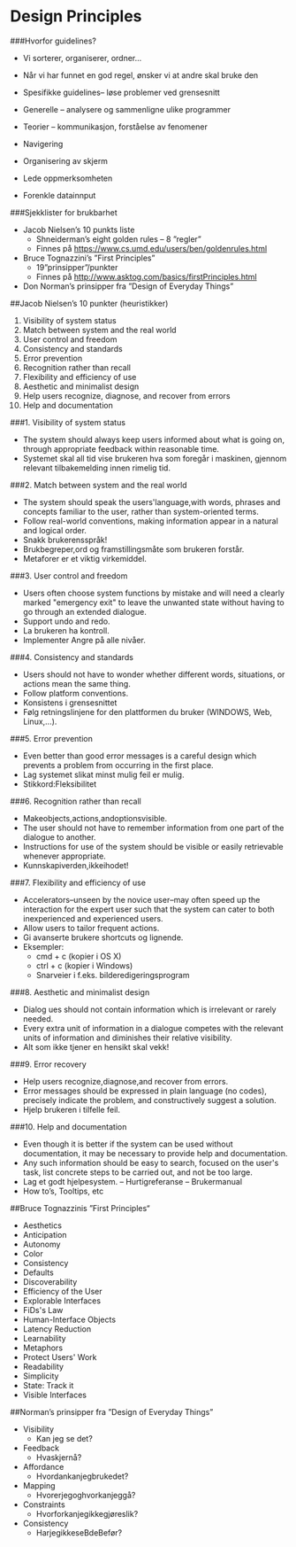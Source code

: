 Design Principles
==

###Hvorfor guidelines?

-  Vi sorterer, organiserer, ordner...
-  Når vi har funnet en god regel, ønsker vi at andre skal bruke den
-  Spesifikke guidelines– løse problemer ved grensesnitt
-  Generelle – analysere og sammenligne ulike programmer
-  Teorier – kommunikasjon, forståelse av fenomener

- Navigering
- Organisering av skjerm 
- Lede oppmerksomheten 
- Forenkle datainnput

###Sjekklister for brukbarhet

-  Jacob Nielsen’s 10 punkts liste
	-  Shneiderman’s eight golden rules –  8 ”regler”
	-  Finnes på https://www.cs.umd.edu/users/ben/goldenrules.html
-  Bruce Tognazzini’s ”First Principles”
	-  19”prinsipper”/punkter
	-  Finnes på http://www.asktog.com/basics/firstPrinciples.html
-  Don Norman’s prinsipper fra ”Design of Everyday Things”


##Jacob Nielsen’s 10 punkter (heuristikker)

1.  Visibility of system status
2.  Match between system and the real world
3.  User control and freedom
4.  Consistency and standards
5.  Error prevention
6.  Recognition rather than recall
7.  Flexibility and efficiency of use
8.  Aesthetic and minimalist design
9.  Help users recognize, diagnose, and recover from errors
10. Help and documentation

###1. Visibility of system status

-  The system should always keep users informed about what is going on, through appropriate feedback within reasonable time.
-  Systemet skal all tid vise brukeren hva som foregår i maskinen, gjennom relevant tilbakemelding innen rimelig tid.


###2. Match between system and the real world

-  The system should speak the users'language,with words, phrases and concepts familiar to the user, rather than system-oriented terms.
-  Follow real-world conventions, making information appear in a natural and logical order.
-  Snakk brukerensspråk!
-  Brukbegreper,ord og framstillingsmåte som brukeren forstår.
-  Metaforer er et viktig virkemiddel.


###3. User control and freedom

-  Users often choose system functions by mistake and will need a clearly marked "emergency exit" to leave the unwanted state without having to go through an extended dialogue.
-  Support undo and redo.
-  La brukeren ha kontroll.
-  Implementer Angre på alle nivåer.

###4. Consistency and standards

-  Users should not have to wonder whether different words, situations, or actions mean the same thing.
-  Follow platform conventions. 
-  Konsistens i grensesnittet
-  Følg retningslinjene for den plattformen du bruker (WINDOWS, Web, Linux,...).

###5. Error prevention

-  Even better than good error messages is a careful design which prevents a problem from occurring in the first place.
-  Lag systemet slikat minst mulig feil er mulig.
-  Stikkord:Fleksibilitet

###6. Recognition rather than recall

-  Makeobjects,actions,andoptionsvisible.
-  The user should not have to remember information from one part of the dialogue to another.
-  Instructions for use of the system should be visible or easily retrievable whenever appropriate.
-  Kunnskapiverden,ikkeihodet!

###7. Flexibility and efficiency of use

-  Accelerators–unseen by the novice user–may often speed up the interaction for the expert user such that the system can cater to both inexperienced and experienced users.
-  Allow users to tailor frequent actions.
-  Gi avanserte brukere shortcuts og lignende.
-  Eksempler:
	- cmd + c (kopier i OS X)
	- ctrl + c (kopier i Windows)
	- Snarveier i f.eks. bilderedigeringsprogram

###8. Aesthetic and minimalist design

-  Dialog ues should not contain information which is irrelevant or rarely needed.
-  Every extra unit of information in a dialogue competes with the relevant units of information and diminishes their relative visibility.
-  Alt som ikke tjener en hensikt skal vekk!


###9. Error recovery

-  Help users recognize,diagnose,and recover from errors.
-  Error messages should be expressed in plain language (no codes), precisely indicate the problem, and constructively suggest a solution.
-  Hjelp brukeren i tilfelle feil.

###10. Help and documentation

-  Even though it is better if the system can be used without documentation, it may be necessary to provide help and documentation.
-  Any such information should be easy to search, focused on the user's task, list concrete steps to be carried out, and not be too large.
-  Lag et godt hjelpesystem. 
	–  Hurtigreferanse
	–  Brukermanual
-  How to’s, Tooltips, etc


##Bruce Tognazzinis ”First Principles“

-  Aesthetics
-  Anticipation
-  Autonomy
-  Color
-  Consistency
-  Defaults
-  Discoverability
-  Efficiency of the User
-  Explorable Interfaces
-  FiDs's Law
-  Human-Interface Objects
-  Latency Reduction
-  Learnability
-  Metaphors
-  Protect Users' Work
-  Readability
-  Simplicity
-  State: Track it
-  Visible Interfaces


##Norman’s prinsipper fra ”Design of Everyday Things”

-  Visibility
	- Kan jeg se det?
-  Feedback
	-  Hvaskjernå?
-  Affordance
	-  Hvordankanjegbrukedet?
-  Mapping
	-  Hvorerjegoghvorkanjeggå?
-  Constraints
	-  Hvorforkanjegikkegjøreslik?
-  Consistency
	-  HarjegikkeseBdeBefør?



